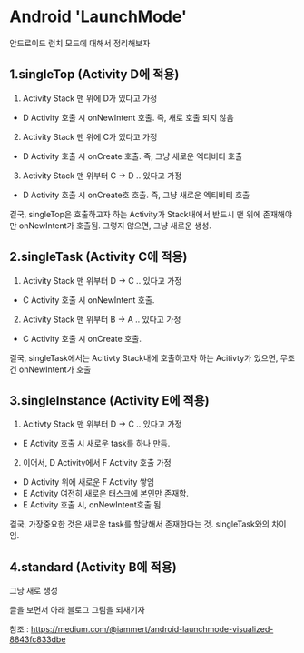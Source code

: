 # Android 'LaunchMode'

안드로이드 런치 모드에 대해서 정리해보자


## 1.singleTop (Activity D에 적용)
1) Activity Stack 맨 위에 D가 있다고 가정
- D Activity 호출 시 onNewIntent 호출. 즉, 새로 호출 되지 않음

2) Activity Stack 맨 위에 C가 있다고 가정
 - D Activity 호출 시 onCreate 호출. 즉, 그냥 새로운 엑티비티 호출

3) Activity Stack 맨 위부터 C -> D .. 있다고 가정
 - D Activity 호출 시 onCreate호 호출. 즉, 그냥 새로운 엑티비티 호출
 
결국, singleTop은 호출하고자 하는 Activity가 Stack내에서 반드시 맨 위에 존재해야만 onNewIntent가 호출됨.
그렇지 않으면, 그냥 새로운 생성.


## 2.singleTask (Activity C에 적용)
1) Activity Stack 맨 위부터 D -> C .. 있다고 가정
 - C Activity 호출 시 onNewIntent 호출. 
 
2) Activity Stack 맨 위부터 B -> A .. 있다고 가정
 - C Activity 호출 시 onCreate 호출.
 
결국, singleTask에서는 Acitivty Stack내에 호출하고자 하는 Acitivty가 있으면, 무조건 onNewIntent가 호출


## 3.singleInstance (Activity E에 적용)
1) Acitivty Stack 맨 위부터 D -> C .. 있다고 가정
 - E Activity 호출 시 새로운 task를 하나 만듬.

2) 이어서, D Activity에서 F Activity 호출 가정
 - D Activity 위에 새로운 F Activity 쌓임
 - E Activity 여전히 새로운 태스크에 본인만 존재함.
 - E Activity 호출 시, onNewIntent호출 됨.
 
 결국, 가장중요한 것은 새로운 task를 할당해서 존재한다는 것. singleTask와의 차이임.
 
 
## 4.standard (Activity B에 적용)
그냥 새로 생성



글을 보면서 아래 블로그 그림을 되새기자
 
참조 : https://medium.com/@iammert/android-launchmode-visualized-8843fc833dbe

